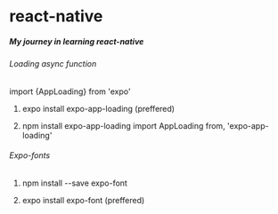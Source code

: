 # react-native

##### My journey in learning react-native

###### Loading async function

import {AppLoading} from 'expo'

1. expo install expo-app-loading (preffered)

2. npm install expo-app-loading
   import AppLoading from, 'expo-app-loading'

###### Expo-fonts

1. npm install --save expo-font

2. expo install expo-font (preffered)
